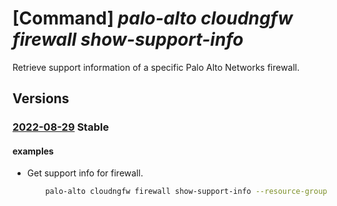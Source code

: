# [Command] _palo-alto cloudngfw firewall show-support-info_

Retrieve support information of a specific Palo Alto Networks firewall.

## Versions

### [2022-08-29](/Resources/mgmt-plane/L3N1YnNjcmlwdGlvbnMve30vcmVzb3VyY2Vncm91cHMve30vcHJvdmlkZXJzL3BhbG9hbHRvbmV0d29ya3MuY2xvdWRuZ2Z3L2ZpcmV3YWxscy97fS9nZXRzdXBwb3J0aW5mbw==/2022-08-29.xml) **Stable**

<!-- mgmt-plane /subscriptions/{}/resourcegroups/{}/providers/paloaltonetworks.cloudngfw/firewalls/{}/getsupportinfo 2022-08-29 -->

#### examples

- Get support info for firewall.
    ```bash
        palo-alto cloudngfw firewall show-support-info --resource-group MyResourceGroup -n MyCloudngfwFirewall
    ```
